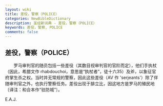 ```yaml
---
layout: wiki
title: 差役，警察（POLICE）
categories: NewBibleDictionary
description: 圣经新词典 - 差役，警察（POLICE）
keywords: 差役，警察, POLICE
comments: false
---
```


## 差役，警察（POLICE）

　　罗马审判官的随员包括一些差役（其数目视审判官的官阶而定），他们手执杖（因此，希腊文作 rhabdouchoi，意思是“执杖者”，徒十六35）及斧，以象征官府掌生杀之权。当时并无常规的警察，因此这些差役（AV 作 'serjeants'）除了伴随审判官之外，也执行警察任务。差役出现于腓立比，因这地方是罗马的殖民地〔译注：和合本作“驻防城”〕。

E.A.J.








